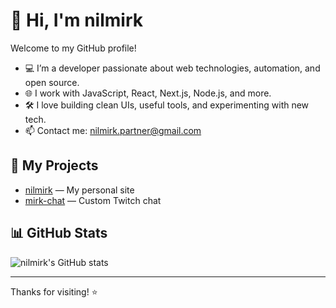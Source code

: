 # 👋 Hi, I'm nilmirk

Welcome to my GitHub profile!

- 💻 I’m a developer passionate about web technologies, automation, and open source.
- 🌐 I work with JavaScript, React, Next.js, Node.js, and more.
- 🛠️ I love building clean UIs, useful tools, and experimenting with new tech.
- 📫 Contact me: nilmirk.partner@gmail.com

## 🚀 My Projects

- [nilmirk](https://github.com/nilmirk/nilmirk) — My personal site
- [mirk-chat](https://github.com/nilmirk/mirk-chat) — Custom Twitch chat

## 📊 GitHub Stats

![nilmirk's GitHub stats](https://github-readme-stats.vercel.app/api?username=nilmirk&show_icons=true&theme=radical)

---

Thanks for visiting! ⭐️
